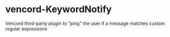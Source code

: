 # vencord-KeywordNotify

Vencord third-party plugin to "ping" the user if a message matches custom regular expressions
